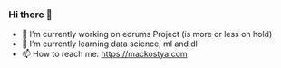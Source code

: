 ### Hi there 👋

- 🔭 I’m currently working on edrums Project (is more or less on hold)
- 🌱 I’m currently learning data science, ml and dl
- 📫 How to reach me: https://mackostya.com

